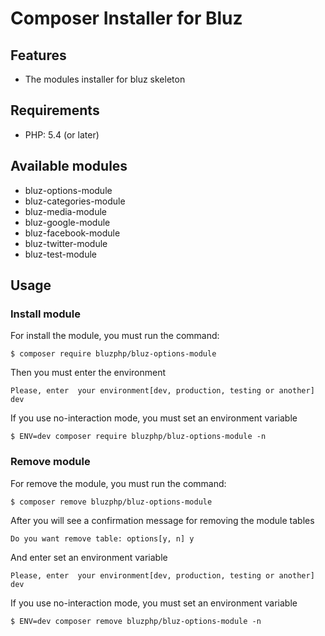 # Composer Installer for Bluz

Features
-------------------------
* The modules installer for bluz skeleton

Requirements
-------------------------
* PHP: 5.4 (or later)

Available modules
-------------------------
* bluz-options-module
* bluz-categories-module
* bluz-media-module
* bluz-google-module
* bluz-facebook-module
* bluz-twitter-module
* bluz-test-module

Usage
-------------------------
### Install module
For install the module, you must run the command:
  

    $ composer require bluzphp/bluz-options-module

Then you must enter the environment


    Please, enter  your environment[dev, production, testing or another] dev



If you use no-interaction mode, you must set an environment variable
  

    $ ENV=dev composer require bluzphp/bluz-options-module -n


### Remove module
For remove the module, you must run the command:
    

    $ composer remove bluzphp/bluz-options-module


After you will see a confirmation message for removing the module tables

    Do you want remove table: options[y, n] y

And enter set an environment variable
    

    Please, enter  your environment[dev, production, testing or another] dev

    
If you use no-interaction mode, you must set an environment variable
  

    $ ENV=dev composer remove bluzphp/bluz-options-module -n



    
